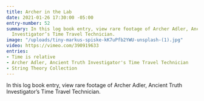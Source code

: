 ```yaml
---
title: Archer in the Lab
date: 2021-01-26 17:30:00 -05:00
entry-number: 52
summary: In this log book entry, view rare footage of Archer Adler, Ancient Truth
  Investigator’s Time Travel Technician.
image: "/uploads/tiny-markus-spiske-kK7uPfb2YWU-unsplash-(1).jpg"
video: https://vimeo.com/390919633
entries:
- Time is relative
- Archer Adler, Ancient Truth Investigator's Time Travel Technician
- String Theory Collection
---
```


In this log book entry, view rare footage of Archer Adler, Ancient Truth Investigator’s Time Travel Technician.